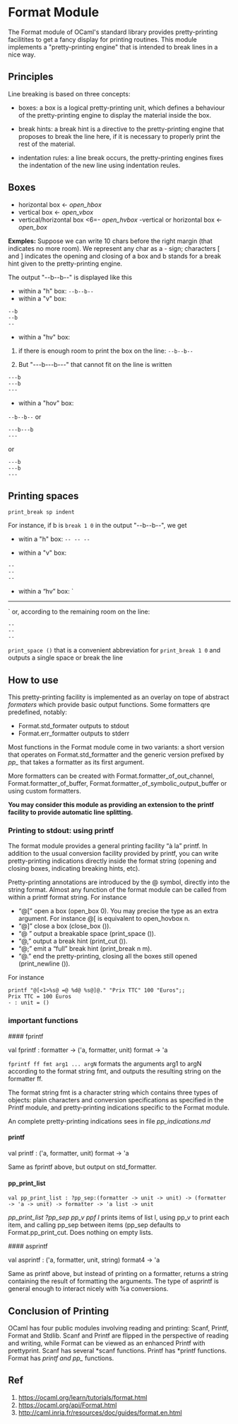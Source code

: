 # Format Module

The Format module of OCaml's standard library provides pretty-printing facilitites
to get a fancy display for printing routines.
This module implements a "pretty-printing engine" that is intended to break lines
in a nice way.

## Principles

Line breaking is based on three concepts:

- boxes: a box is a logical pretty-printing unit, which defines a behaviour of 
the pretty-printing engine to display the material inside the box.

- break hints: a break hint is a directive to the pretty-printing engine that
proposes to break the line here, if it is necessary to properly print the rest
of the material.

- indentation rules: a line break occurs, the pretty-printing engines fixes 
the indentation of the new line using indentation reules.

## Boxes

- horizontal box <- *open_hbox*
- vertical box <- *open_vbox*
- vertical/horizontal box <6=- *open_hvbox*
-vertical or horizontal box <- *open_box*

**Exmples:** Suppose we can write 10 chars before the right margin (that 
indicates no more room). We represent any char as a - sign; characters [ and ] 
indicates the opening and closing of a box and b stands for a break hint given 
to the pretty-printing engine.

The output "--b--b--" is displayed like this
- within a "h" box:
`--b--b--`
- within a "v" box:
```
--b
--b
--
```

- within a "hv" box:

1. if there is enough room to print the box on the line:
`--b--b--`

2. But "---b---b---" that cannot fit on the line is written
```
---b
---b
---
```

- within a "hov" box:

`--b--b--`
or
```
---b---b
---
```
or
```
---b
---b
---
```

## Printing spaces

`print_break sp indent`

For instance, if b is `break 1 0` in the output "--b--b--", we get

- witin a "h" box:
`-- -- --`

- within a "v" box:
```
--
--
--
```

- within a “hv” box:
`
-- -- --
`
or, according to the remaining room on the line:
```
--
--
--
```

`print_space ()` that is a convenient abbreviation for `print_break 1 0`
and outputs a single space or break the line


## How to use

This pretty-printing facility is implemented as an overlay on tope of abstract
*formaters* which provide basic output functions. Some formatters qre predefined,
notably:
- Format.std_formater outputs to stdout
- Format.err_formatter outputs to stderr

Most functions in the Format module come in two variants: a short version that 
operates on Format.std_formatter and the generic version prefixed by *pp_* that 
takes a formatter as its first argument.

More formatters can be created with Format.formatter_of_out_channel, 
Format.formatter_of_buffer, Format.formatter_of_symbolic_output_buffer or using 
custom formatters.

**You may consider this module as providing an extension to the printf facility 
to provide automatic line splitting.**

### Printing to stdout: using printf

The format module provides a general printing facility “à la” printf. In addition 
to the usual conversion facility provided by printf, you can write pretty-printing 
indications directly inside the format string (opening and closing boxes, indicating 
breaking hints, etc).

Pretty-printing annotations are introduced by the @ symbol, directly into the string 
format. Almost any function of the format module can be called from within a printf 
format string. For instance

- “@[” open a box (open_box 0). You may precise the type as an extra argument. 
For instance @[<hov n> is equivalent to open_hovbox n.
- “@]” close a box (close_box ()).
- “@ ” output a breakable space (print_space ()).
- “@,” output a break hint (print_cut ()).
- “@;<n m>” emit a “full” break hint (print_break n m).
- “@.” end the pretty-printing, closing all the boxes still opened (print_newline ()).

For instance
```
printf "@[<1>%s@ =@ %d@ %s@]@." "Prix TTC" 100 "Euros";;
Prix TTC = 100 Euros
- : unit = ()
```

### important functions

#### fprintf

val fprintf : formatter -> ('a, formatter, unit) format -> 'a

`fprintf ff fmt arg1 ... argN` formats the arguments arg1 to argN according to the 
format string fmt, and outputs the resulting string on the formatter ff.

The format string fmt is a character string which contains three types of objects: 
plain characters and conversion specifications as specified in the Printf module, 
and pretty-printing indications specific to the Format module.

An complete pretty-printing indications sees in file *pp_indications.md*

#### printf

val printf : ('a, formatter, unit) format -> 'a

Same as fprintf above, but output on std_formatter.


#### pp_print_list
`
val pp_print_list : ?pp_sep:(formatter -> unit -> unit) ->
       (formatter -> 'a -> unit) -> formatter -> 'a list -> unit
`

*pp_print_list ?pp_sep pp_v ppf l* prints items of list l, using pp_v to print 
each item, and calling pp_sep between items (pp_sep defaults to Format.pp_print_cut. 
Does nothing on empty lists.


#### asprintf

val asprintf : ('a, formatter, unit, string) format4 -> 'a

Same as printf above, but instead of printing on a formatter, returns a string 
containing the result of formatting the arguments. The type of asprintf is general 
enough to interact nicely with %a conversions.



## Conclusion of Printing

OCaml has four public modules involving reading and printing: Scanf, Printf, Format and 
Stdlib. Scanf and Printf are flipped in the perspective of reading and writing, while 
Format can be viewed as an enhanced Printf with prettyprint. Scanf has several *scanf 
functions. Printf has *printf functions. Format has *printf and pp_* functions.



## Ref

1. https://ocaml.org/learn/tutorials/format.html
2. https://ocaml.org/api/Format.html
3. http://caml.inria.fr/resources/doc/guides/format.en.html










